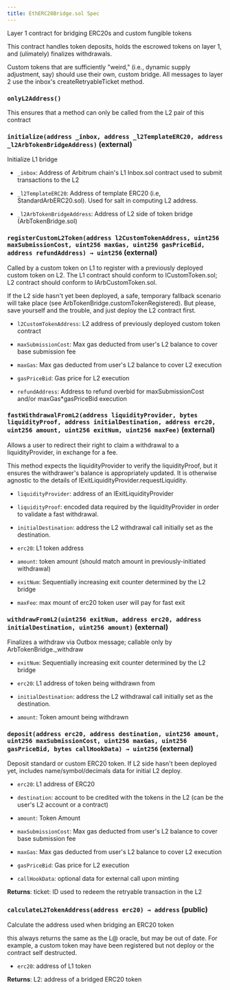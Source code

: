 ```yaml
---
title: EthERC20Bridge.sol Spec
---
```


Layer 1 contract for bridging ERC20s and custom fungible tokens

This contract handles token deposits, holds the escrowed tokens on layer 1, and (ulimately) finalizes withdrawals.

Custom tokens that are sufficiently "weird," (i.e., dynamic supply adjustment, say) should use their own, custom bridge.
All messages to layer 2 use the inbox's createRetryableTicket method.

### `onlyL2Address()`

This ensures that a method can only be called from the L2 pair of this contract

### `initialize(address _inbox, address _l2TemplateERC20, address _l2ArbTokenBridgeAddress)` (external)

Initialize L1 bridge

- `_inbox`: Address of Arbitrum chain's L1 Inbox.sol contract used to submit transactions to the L2

- `_l2TemplateERC20`: Address of template ERC20 (i.e, StandardArbERC20.sol). Used for salt in computing L2 address.

- `_l2ArbTokenBridgeAddress`: Address of L2 side of token bridge (ArbTokenBridge.sol)

### `registerCustomL2Token(address l2CustomTokenAddress, uint256 maxSubmissionCost, uint256 maxGas, uint256 gasPriceBid, address refundAddress) → uint256` (external)

Called by a custom token on L1 to register with a previously deployed custom token on L2.
The L1 contract should conform to ICustomToken.sol; L2 contract should conform to IArbCustomToken.sol.

If the L2 side hasn't yet been deployed, a safe, temporary fallback scenario will take place
(see ArbTokenBridge.customTokenRegistered). But please, save yourself and the trouble, and just deploy the L2 contract first.

- `l2CustomTokenAddress`: L2 address of previously deployed custom token contract

- `maxSubmissionCost`: Max gas deducted from user's L2 balance to cover base submission fee

- `maxGas`: Max gas deducted from user's L2 balance to cover L2 execution

- `gasPriceBid`: Gas price for L2 execution

- `refundAddress`: Address to refund overbid for maxSubmissionCost and/or maxGas\*gasPriceBid execution

### `fastWithdrawalFromL2(address liquidityProvider, bytes liquidityProof, address initialDestination, address erc20, uint256 amount, uint256 exitNum, uint256 maxFee)` (external)

Allows a user to redirect their right to claim a withdrawal to a liquidityProvider, in exchange for a fee.

This method expects the liquidityProvider to verify the liquidityProof, but it ensures the withdrawer's balance
is appropriately updated. It is otherwise agnostic to the details of IExitLiquidityProvider.requestLiquidity.

- `liquidityProvider`: address of an IExitLiquidityProvider

- `liquidityProof`: encoded data required by the liquidityProvider in order to validate a fast withdrawal.

- `initialDestination`: address the L2 withdrawal call initially set as the destination.

- `erc20`: L1 token address

- `amount`: token amount (should match amount in previously-initiated withdrawal)

- `exitNum`: Sequentially increasing exit counter determined by the L2 bridge

- `maxFee`: max mount of erc20 token user will pay for fast exit

### `withdrawFromL2(uint256 exitNum, address erc20, address initialDestination, uint256 amount)` (external)

Finalizes a withdraw via Outbox message; callable only by ArbTokenBridge.\_withdraw

- `exitNum`: Sequentially increasing exit counter determined by the L2 bridge

- `erc20`: L1 address of token being withdrawn from

- `initialDestination`: address the L2 withdrawal call initially set as the destination.

- `amount`: Token amount being withdrawn

### `deposit(address erc20, address destination, uint256 amount, uint256 maxSubmissionCost, uint256 maxGas, uint256 gasPriceBid, bytes callHookData) → uint256` (external)

Deposit standard or custom ERC20 token. If L2 side hasn't been deployed yet, includes name/symbol/decimals data for initial L2 deploy.

- `erc20`: L1 address of ERC20

- `destination`: account to be credited with the tokens in the L2 (can be the user's L2 account or a contract)

- `amount`: Token Amount

- `maxSubmissionCost`: Max gas deducted from user's L2 balance to cover base submission fee

- `maxGas`: Max gas deducted from user's L2 balance to cover L2 execution

- `gasPriceBid`: Gas price for L2 execution

- `callHookData`: optional data for external call upon minting

**Returns**: ticket: ID used to redeem the retryable transaction in the L2

### `calculateL2TokenAddress(address erc20) → address` (public)

Calculate the address used when bridging an ERC20 token

this always returns the same as the L@ oracle, but may be out of date.
For example, a custom token may have been registered but not deploy or the contract self destructed.

- `erc20`: address of L1 token

**Returns**: L2: address of a bridged ERC20 token

